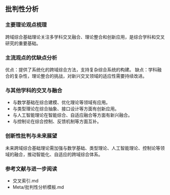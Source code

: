 ## 批判性分析

### 主要理论观点梳理

跨域综合基础理论关注多学科交叉融合、理论整合和创新应用，是综合学科和交叉研究的重要基础。

### 主流观点的优缺点分析

优点：提供了系统化的跨域综合方法，支持复杂综合系统的构建。
缺点：学科融合的复杂性，理论整合的挑战，对新兴交叉领域的适应性需要持续改进。

### 与其他学科的交叉与融合

- 与数学基础在综合建模、优化理论等领域有应用。
- 与类型理论在综合抽象、接口设计等方面有创新应用。
- 与人工智能理论在智能综合、自适应融合等方面有新兴融合。
- 与控制论在综合控制、反馈机制等方面互补。

### 创新性批判与未来展望

未来跨域综合基础理论需加强与数学基础、类型理论、人工智能理论、控制论等领域的融合，推动智能化、自适应的跨域综合体系。

### 参考文献与进一步阅读

- 交叉索引.md
- Meta/批判性分析模板.md
